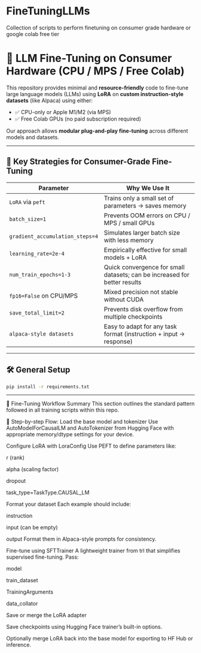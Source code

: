 # FineTuningLLMs
Collection of scripts to perform finetuning on consumer grade hardware or google colab free tier


# 🔧 LLM Fine-Tuning on Consumer Hardware (CPU / MPS / Free Colab)

This repository provides minimal and **resource-friendly** code to fine-tune large language models (LLMs) using **LoRA** on **custom instruction-style datasets** (like Alpaca) using either:

- ✅ CPU-only or Apple M1/M2 (via MPS)
- ✅ Free Colab GPUs (no paid subscription required)

Our approach allows **modular plug-and-play fine-tuning** across different models and datasets.

---

## 📌 Key Strategies for Consumer-Grade Fine-Tuning

| Parameter                         | Why We Use It                                                                 |
|----------------------------------|-------------------------------------------------------------------------------|
| `LoRA` via `peft`                | Trains only a small set of parameters → saves memory                         |
| `batch_size=1`                   | Prevents OOM errors on CPU / MPS / small GPUs                                |
| `gradient_accumulation_steps=4`  | Simulates larger batch size with less memory                                 |
| `learning_rate=2e-4`             | Empirically effective for small models + LoRA                                |
| `num_train_epochs=1-3`           | Quick convergence for small datasets; can be increased for better results    |
| `fp16=False` on CPU/MPS          | Mixed precision not stable without CUDA                                      |
| `save_total_limit=2`             | Prevents disk overflow from multiple checkpoints                             |
| `alpaca-style datasets`          | Easy to adapt for any task format (instruction + input → response)           |

---

## 🛠️ General Setup

```bash
pip install -r requirements.txt
```
---
🔄 Fine-Tuning Workflow Summary
This section outlines the standard pattern followed in all training scripts within this repo.

🔧 Step-by-step Flow:
Load the base model and tokenizer
Use AutoModelForCausalLM and AutoTokenizer from Hugging Face with appropriate memory/dtype settings for your device.

Configure LoRA with LoraConfig
Use PEFT to define parameters like:

r (rank)

alpha (scaling factor)

dropout

task_type=TaskType.CAUSAL_LM

Format your dataset
Each example should include:

instruction

input (can be empty)

output
Format them in Alpaca-style prompts for consistency.

Fine-tune using SFTTrainer
A lightweight trainer from trl that simplifies supervised fine-tuning. Pass:

model

train_dataset

TrainingArguments

data_collator

Save or merge the LoRA adapter

Save checkpoints using Hugging Face trainer’s built-in options.

Optionally merge LoRA back into the base model for exporting to HF Hub or inference.





